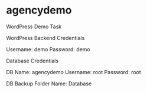# agencydemo
WordPress Demo Task


WordPress Backend Credentials

Username: demo
Password: demo


Database Credentials

DB Name: agencydemo
Username: root
Password: root

DB Backup Folder Name: Database
